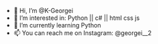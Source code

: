 - 👋 Hi, I’m @K-Georgei
- 👀 I’m interested in: Python || c# || html css js
- 🌱 I’m currently learning Python
- 📫 You can reach me on Instagram: @georgei__2
